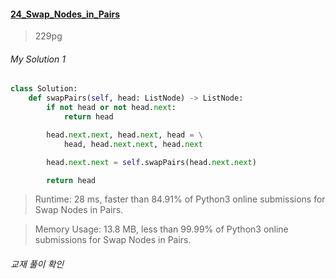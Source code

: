 #### [24_Swap_Nodes_in_Pairs](https://leetcode.com/problems/swap-nodes-in-pairs/)
> 229pg


###### My Solution 1
```python
class Solution:
    def swapPairs(self, head: ListNode) -> ListNode:
        if not head or not head.next:
            return head

        head.next.next, head.next, head = \
            head, head.next.next, head.next

        head.next.next = self.swapPairs(head.next.next)

        return head
```

> Runtime: 28 ms, faster than 84.91% of Python3 online submissions for Swap Nodes in Pairs.

> Memory Usage: 13.8 MB, less than 99.99% of Python3 online submissions for Swap Nodes in Pairs.

###### 교재 풀이 확인
